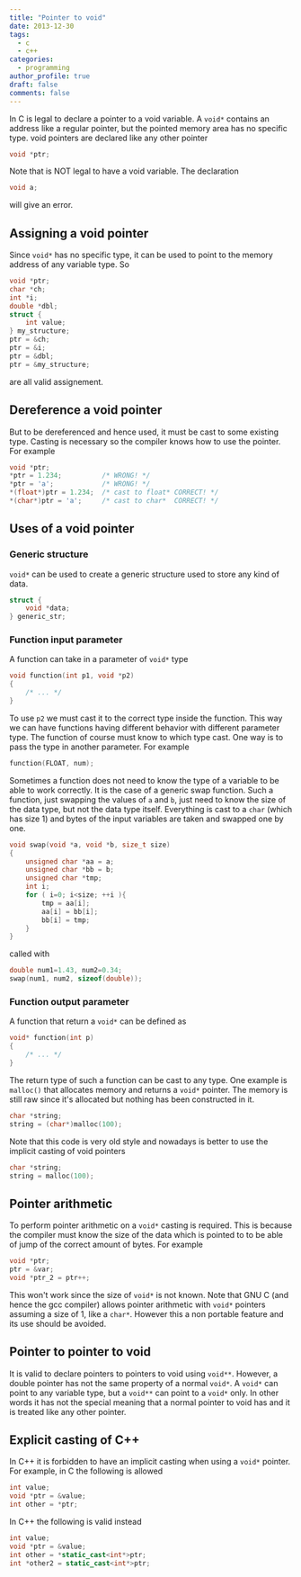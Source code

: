 ```yaml
---
title: "Pointer to void"
date: 2013-12-30
tags:
  - c
  - c++
categories:
  - programming
author_profile: true
draft: false
comments: false
---
```


In C is legal to declare a pointer to a void variable. A `void*` contains an address like a regular pointer, but the pointed memory area has no specific type. void pointers are declared like any other pointer

```c
void *ptr;
```

Note that is NOT legal to have a void variable. The declaration

```c
void a;
```

will give an error.

## Assigning a void pointer

Since `void*` has no specific type, it can be used to point to the memory address of any variable type. So

```c
void *ptr;
char *ch;
int *i;
double *dbl;
struct {
    int value;
} my_structure;
ptr = &ch;
ptr = &i;
ptr = &dbl;
ptr = &my_structure;
```

are all valid assignement.

## Dereference a void pointer

But to be dereferenced and hence used, it must be cast to some existing type. Casting is necessary so the compiler knows how to use the pointer. For example

```c
void *ptr;
*ptr = 1.234;          /* WRONG! */
*ptr = 'a';            /* WRONG! */
*(float*)ptr = 1.234;  /* cast to float* CORRECT! */
*(char*)ptr = 'a';     /* cast to char*  CORRECT! */
```

## Uses of a void pointer

### Generic structure

`void*` can be used to create a generic structure used to store any kind of data.

```c
struct {
    void *data;
} generic_str;
```

### Function input parameter

A function can take in a parameter of `void*` type

```c
void function(int p1, void *p2)
{
    /* ... */
}
```

To use `p2` we must cast it to the correct type inside the function. This way we can have functions having different behavior with different parameter type.
The function of course must know to which type cast. One way is to pass the type in another parameter. For example

```c
function(FLOAT, num);
```

Sometimes a function does not need to know the type of a variable to be able to work correctly. It is the case of a generic swap function. Such a function, just swapping the values of `a` and `b`, just need to know the size of the data type, but not the data type itself. Everything is cast to a `char` (which has size 1) and bytes of the input variables are taken and swapped one by one.

```c
void swap(void *a, void *b, size_t size)
{
    unsigned char *aa = a;
    unsigned char *bb = b;
    unsigned char *tmp;
    int i;
    for ( i=0; i<size; ++i ){
        tmp = aa[i];
        aa[i] = bb[i];
        bb[i] = tmp;
    }
}
```

called with

```c
double num1=1.43, num2=0.34;
swap(num1, num2, sizeof(double));
```

### Function output parameter

A function that return a `void*` can be defined as

```c
void* function(int p)
{
    /* ... */
}
```

The return type of such a function can be cast to any type. One example is `malloc()` that allocates memory and returns a `void*` pointer. The memory is still raw since it's allocated but nothing has been constructed in it.

```c
char *string;
string = (char*)malloc(100);
```

Note that this code is very old style and nowadays is better to use the implicit casting of void pointers

```c
char *string;
string = malloc(100);
```

## Pointer arithmetic

To perform pointer arithmetic on a `void*` casting is required. This is because the compiler must know the size of the data which is pointed to to be able of jump of the correct amount of bytes. For example

```c
void *ptr;
ptr = &var;
void *ptr_2 = ptr++;
```

This won't work since the size of `void*` is not known. Note that GNU C (and hence the gcc compiler) allows pointer arithmetic with `void*` pointers assuming a size of 1, like a `char*`. However this a non portable feature and its use should be avoided.

## Pointer to pointer to void

It is valid to declare pointers to pointers to void using `void**`. However, a double pointer has not the same property of a normal `void*`. A `void*` can point to any variable type, but a `void**` can point to a `void*` only. In other words it has not the special meaning that a normal pointer to void has and it is treated like any other pointer.

## Explicit casting of C++

In C++ it is forbidden to have an implicit casting when using a `void*` pointer. For example, in C the following is allowed

```c
int value;
void *ptr = &value;
int other = *ptr;
```

In C++ the following is valid instead

```cpp
int value;
void *ptr = &value;
int other = *static_cast<int*>ptr;
int *other2 = static_cast<int*>ptr;
```
